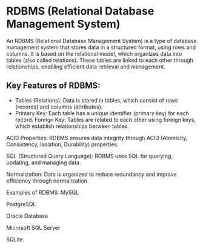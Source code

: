 # RDBMS (Relational Database Management System)
An RDBMS (Relational Database Management System) is a type of database management system that stores data in a structured format, using rows and columns. It is based on the relational model, which organizes data into tables (also called relations). These tables are linked to each other through relationships, enabling efficient data retrieval and management.

## Key Features of RDBMS:
- Tables (Relations): Data is stored in tables, which consist of rows (records) and columns (attributes).
- Primary Key: Each table has a unique identifier (primary key) for each record.
Foreign Key: Tables are related to each other using foreign keys, which establish relationships between tables.

ACID Properties: RDBMS ensures data integrity through ACID (Atomicity, Consistency, Isolation, Durability) properties.

SQL (Structured Query Language): RDBMS uses SQL for querying, updating, and managing data.

Normalization: Data is organized to reduce redundancy and improve efficiency through normalization.

Examples of RDBMS:
MySQL

PostgreSQL

Oracle Database

Microsoft SQL Server

SQLite
